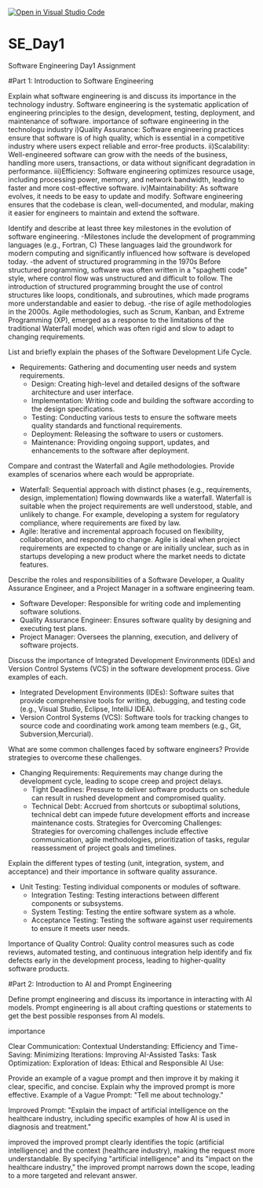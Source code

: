 [![Open in Visual Studio Code](https://classroom.github.com/assets/open-in-vscode-2e0aaae1b6195c2367325f4f02e2d04e9abb55f0b24a779b69b11b9e10269abc.svg)](https://classroom.github.com/online_ide?assignment_repo_id=15566022&assignment_repo_type=AssignmentRepo)
# SE_Day1
Software Engineering Day1 Assignment

#Part 1: Introduction to Software Engineering

Explain what software engineering is and discuss its importance in the technology industry.
Software engineering is the systematic application of engineering principles to the design, development, testing, deployment, and maintenance of software.
importance of software engineering in the technologu industry
i)Quality Assurance: Software engineering practices ensure that software is of high quality, which is essential in a competitive industry where users expect reliable and error-free products.
ii)Scalability: Well-engineered software can grow with the needs of the business, handling more users, transactions, or data without significant degradation in performance.
iii)Efficiency: Software engineering optimizes resource usage, including processing power, memory, and network bandwidth, leading to faster and more cost-effective software.
iv)Maintainability: As software evolves, it needs to be easy to update and modify. Software engineering ensures that the codebase is clean, well-documented, and modular, making it easier for engineers to maintain and extend the software.

Identify and describe at least three key milestones in the evolution of software engineering.
-Milestones include the development of programming languages (e.g., Fortran, C)
    These languages laid the groundwork for modern computing and significantly influenced how software is developed today.
-the advent of structured programming in the 1970s
   Before structured programming, software was often written in a "spaghetti code" style, where control flow was unstructured and difficult to follow. The introduction of structured 
  programming brought the use of control structures like loops, conditionals, and subroutines, which made programs more understandable and easier to debug.
-the rise of agile methodologies in the 2000s.
   Agile methodologies, such as Scrum, Kanban, and Extreme Programming (XP), emerged as a response to the limitations of the traditional Waterfall model, which was often rigid and slow 
    to adapt to changing requirements. 



List and briefly explain the phases of the Software Development Life Cycle.
- Requirements: Gathering and documenting user needs and system requirements.
  - Design: Creating high-level and detailed designs of the software architecture and user interface.
  - Implementation: Writing code and building the software according to the design specifications.
  - Testing: Conducting various tests to ensure the software meets quality standards and functional requirements.
  - Deployment: Releasing the software to users or customers.
  - Maintenance: Providing ongoing support, updates, and enhancements to the software after deployment.


Compare and contrast the Waterfall and Agile methodologies. Provide examples of scenarios where each would be appropriate.
 - Waterfall: Sequential approach with distinct phases (e.g., requirements, design, implementation) flowing downwards like a waterfall.
      Waterfall is suitable when the project requirements are well understood, stable, and unlikely to change. For example, developing a system for regulatory compliance, where 
     requirements are fixed by law.
  - Agile: Iterative and incremental approach focused on flexibility, collaboration, and responding to change.
      Agile is ideal when project requirements are expected to change or are initially unclear, such as in startups developing a new product where the market needs to dictate features.

Describe the roles and responsibilities of a Software Developer, a Quality Assurance Engineer, and a Project Manager in a software engineering team.
 - Software Developer: Responsible for writing code and implementing software solutions.
  - Quality Assurance Engineer: Ensures software quality by designing and executing test plans.
  - Project Manager: Oversees the planning, execution, and delivery of software projects.



Discuss the importance of Integrated Development Environments (IDEs) and Version Control Systems (VCS) in the software development process. Give examples of each.
 - Integrated Development Environments (IDEs): Software suites that provide comprehensive tools for writing, debugging, and testing code (e.g., Visual Studio, Eclipse, IntelliJ IDEA).
  - Version Control Systems (VCS): Software tools for tracking changes to source code and coordinating work among team members (e.g., Git, Subversion,Mercurial).



What are some common challenges faced by software engineers? Provide strategies to overcome these challenges.
- Changing Requirements: Requirements may change during the development cycle, leading to scope creep and project delays.
  - Tight Deadlines: Pressure to deliver software products on schedule can result in rushed development and compromised quality.
  - Technical Debt: Accrued from shortcuts or suboptimal solutions, technical debt can impede future development efforts and increase maintenance costs.
Strategies for Overcoming Challenges: Strategies for overcoming challenges include
effective communication,
 agile methodologies,
 prioritization of tasks,
  regular reassessment of project goals and timelines.


Explain the different types of testing (unit, integration, system, and acceptance) and their importance in software quality assurance.
- Unit Testing: Testing individual components or modules of software.
  - Integration Testing: Testing interactions between different components or subsystems.
  - System Testing: Testing the entire software system as a whole.
  - Acceptance Testing: Testing the software against user requirements to ensure it meets user needs.

Importance of Quality Control: Quality control measures such as code reviews, automated testing, and continuous integration help identify and fix defects early in the development process, leading to higher-quality software products.


#Part 2: Introduction to AI and Prompt Engineering


Define prompt engineering and discuss its importance in interacting with AI models.
Prompt engineering is all about crafting questions or statements to get the best possible responses from AI models. 

importance

Clear Communication: 
Contextual Understanding: 
Efficiency and Time-Saving:
Minimizing Iterations:
Improving AI-Assisted Tasks:
Task Optimization:
Exploration of Ideas:
Ethical and Responsible AI Use:


Provide an example of a vague prompt and then improve it by making it clear, specific, and concise. Explain why the improved prompt is more effective.
Example of a Vague Prompt:
"Tell me about technology."

Improved Prompt:
"Explain the impact of artificial intelligence on the healthcare industry, including specific examples of how AI is used in diagnosis and treatment."

improved 
the  improved prompt clearly identifies the topic (artificial intelligence) and the context (healthcare industry), making the request more understandable.
By specifying "artificial intelligence" and its "impact on the healthcare industry," the improved prompt narrows down the scope, leading to a more targeted and relevant answer.

